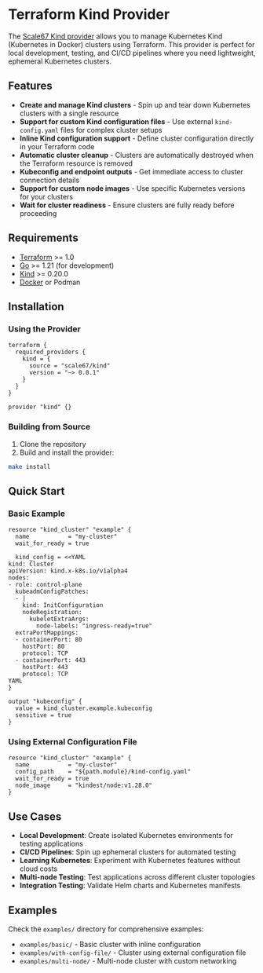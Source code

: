 # Terraform Kind Provider

The [Scale67 Kind provider](https://registry.terraform.io/providers/scale67/kind/latest) allows you to manage Kubernetes Kind (Kubernetes in Docker) clusters using Terraform. This provider is perfect for local development, testing, and CI/CD pipelines where you need lightweight, ephemeral Kubernetes clusters.

## Features

- **Create and manage Kind clusters** - Spin up and tear down Kubernetes clusters with a single resource
- **Support for custom Kind configuration files** - Use external `kind-config.yaml` files for complex cluster setups
- **Inline Kind configuration support** - Define cluster configuration directly in your Terraform code
- **Automatic cluster cleanup** - Clusters are automatically destroyed when the Terraform resource is removed
- **Kubeconfig and endpoint outputs** - Get immediate access to cluster connection details
- **Support for custom node images** - Use specific Kubernetes versions for your clusters
- **Wait for cluster readiness** - Ensure clusters are fully ready before proceeding

## Requirements

- [Terraform](https://www.terraform.io/downloads.html) >= 1.0
- [Go](https://golang.org/doc/install) >= 1.21 (for development)
- [Kind](https://kind.sigs.k8s.io/docs/user/quick-start/#installation) >= 0.20.0
- [Docker](https://docs.docker.com/get-docker/) or Podman

## Installation

### Using the Provider

```hcl
terraform {
  required_providers {
    kind = {
      source = "scale67/kind"
      version = "~> 0.0.1"
    }
  }
}

provider "kind" {}
```

### Building from Source

1. Clone the repository
2. Build and install the provider:

```bash
make install
```

## Quick Start

### Basic Example

```hcl
resource "kind_cluster" "example" {
  name           = "my-cluster"
  wait_for_ready = true

  kind_config = <<YAML
kind: Cluster
apiVersion: kind.x-k8s.io/v1alpha4
nodes:
- role: control-plane
  kubeadmConfigPatches:
  - |
    kind: InitConfiguration
    nodeRegistration:
      kubeletExtraArgs:
        node-labels: "ingress-ready=true"
  extraPortMappings:
  - containerPort: 80
    hostPort: 80
    protocol: TCP
  - containerPort: 443
    hostPort: 443
    protocol: TCP
YAML
}

output "kubeconfig" {
  value = kind_cluster.example.kubeconfig
  sensitive = true
}
```

### Using External Configuration File

```hcl
resource "kind_cluster" "example" {
  name           = "my-cluster"
  config_path    = "${path.module}/kind-config.yaml"
  wait_for_ready = true
  node_image     = "kindest/node:v1.28.0"
}
```

## Use Cases

- **Local Development**: Create isolated Kubernetes environments for testing applications
- **CI/CD Pipelines**: Spin up ephemeral clusters for automated testing
- **Learning Kubernetes**: Experiment with Kubernetes features without cloud costs
- **Multi-node Testing**: Test applications across different cluster topologies
- **Integration Testing**: Validate Helm charts and Kubernetes manifests

## Examples

Check the `examples/` directory for comprehensive examples:

- `examples/basic/` - Basic cluster with inline configuration
- `examples/with-config-file/` - Cluster using external configuration file
- `examples/multi-node/` - Multi-node cluster with custom networking
